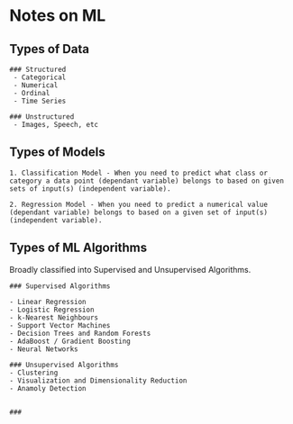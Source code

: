 # Notes on ML

## Types of Data

```
### Structured
 - Categorical
 - Numerical
 - Ordinal
 - Time Series

### Unstructured
 - Images, Speech, etc
```

## Types of Models
```
1. Classification Model - When you need to predict what class or category a data point (dependant variable) belongs to based on given sets of input(s) (independent variable).

2. Regression Model - When you need to predict a numerical value (dependant variable) belongs to based on a given set of input(s) (independent variable).
```

## Types of ML Algorithms

Broadly classified into Supervised and Unsupervised Algorithms.

```
### Supervised Algorithms

- Linear Regression
- Logistic Regression
- k-Nearest Neighbours
- Support Vector Machines
- Decision Trees and Random Forests
- AdaBoost / Gradient Boosting
- Neural Networks

### Unsupervised Algorithms
- Clustering
- Visualization and Dimensionality Reduction
- Anamoly Detection


### 
```
